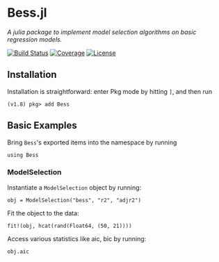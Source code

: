# Bess.jl
*A julia package to implement model selection algorithms on basic regression models.*

[![Build Status](https://ci.appveyor.com/api/projects/status/github/waitasecant/Bess.jl?svg=true)](https://ci.appveyor.com/project/waitasecant/Bess-jl)
[![Coverage](https://codecov.io/gh/waitasecant/Bess.jl/branch/main/graph/badge.svg)](https://codecov.io/gh/waitasecant/Bess.jl)
[![License](https://img.shields.io/github/license/waitasecant/Bess.jl)](LICENSE)

## Installation
Installation is straightforward: enter Pkg mode by hitting `]`, and then run
```julia-repl
(v1.8) pkg> add Bess
```

## Basic Examples
Bring `Bess`'s exported items into the namespace by running
```julia-repl
using Bess
```

### ModelSelection
Instantiate a `ModelSelection` object by running:
```julia-repl
obj = ModelSelection("bess", "r2", "adjr2")
```

Fit the object to the data:
```julia-repl
fit!(obj, hcat(rand(Float64, (50, 21))))
```

Access various statistics like aic, bic by running:
```julia-repl
obj.aic
```
